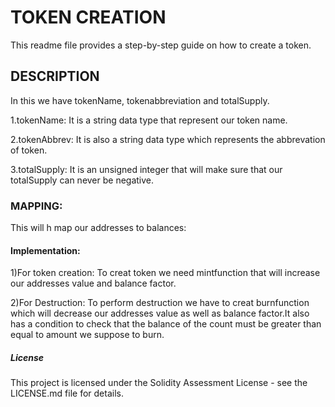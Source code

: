 # TOKEN CREATION
This readme file provides a step-by-step guide on how to create a token.

## DESCRIPTION
In this we have tokenName, tokenabbreviation and totalSupply.

1.tokenName:
It is a string data type that represent our token name.

2.tokenAbbrev:
It is also a string data type which represents the abbrevation of token.

3.totalSupply:
It is  an unsigned integer that will make sure that our totalSupply can never be negative.

### MAPPING: 
This will h map our addresses to balances:

#### Implementation:
1)For token creation:
To creat token we need mintfunction that will increase our addresses value and balance factor. 

2)For Destruction:
To perform destruction we have to creat burnfunction which will decrease our addresses value as well as balance factor.It also has a condition to check that the balance of the count must be greater than equal to amount we suppose to burn.

##### License
This project is licensed under the Solidity Assessment License - see the LICENSE.md file for details.
